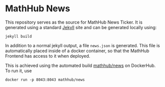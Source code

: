 # MathHub News

This repository serves as the source for MathHub News Ticker. 
It is generated using a standard [Jekyll](https://jekyllrb.com) site and can be generated locally using:

    jekyll build

In addition to a normal jekyll output, a file `news.json` is generated. 
This file is automatically placed inside of a docker container, so that the MathHub Frontend has access to it when deployed. 

This is achieved using the automated build [mathhub/news](https://hub.docker.com/r/mathhub/news/) on DockerHub. 
To run it, use

    docker run -p 8043:8043 mathhub/news